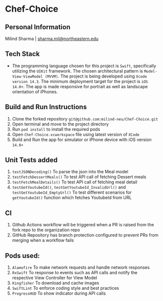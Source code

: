 # Chef-Choice

## Personal Information
Milind Sharma | sharma.mil@northeastern.edu  

## Tech Stack
- The programming language chosen for this project is `Swift`, specifically utilizing the `UIKit` framework. The chosen architectural pattern is `Model-View-ViewModel (MVVM)`. The project is being developed using `Xcode version 14.3`. The minimum deployment target for the project is `iOS 14.0+`. The app is made responsive for portrait as well as landscape orientation of iPhones. 

## Build and Run Instructions
1. Clone the forked repository `git@github.com:milind-neu/Chef-Choice.git` 
2. Open terminal and move to the project directory 
3. Run `pod install` to install the required pods
4. Open `Chef-Choice.xcworkspace` file using latest version of `XCode`
5. Build and Run the app for simulator or iPhone device with iOS version `14.0+`

## Unit Tests added
1. `testJSONDecoding()` To parse the json into the Meal model
2. `testFetchDessertMeals()` To test API call of fetching Dessert meals
3. `testFetchMealDetails()` To test API call of fetching meal detail
4. `testGetYoutubeId()`, `testGetYoutubeId_InvalidUrl()` and `testGetYoutubeId_EmptyUrl()` To test different scenarios for `getYoutubeId()` function which fetches YoutubeId from URL

## CI
1. Github Actions workflow will be triggered when a PR is raised from the fork repo to the organization repo
2. GitHub Repository has branch protection configured to prevent PRs from merging when a workflow fails

## Pods used:
1. `Alamofire` To make network requests and handle network responses
2. `RxSwift` To response to events such as API calls and notify the respective View Controller for View Model
3. `Kingfisher` To download and cache images
4. `SwiftLint` To enforce coding style and best practices
5. `ProgressHUD` To show indicator during API calls

